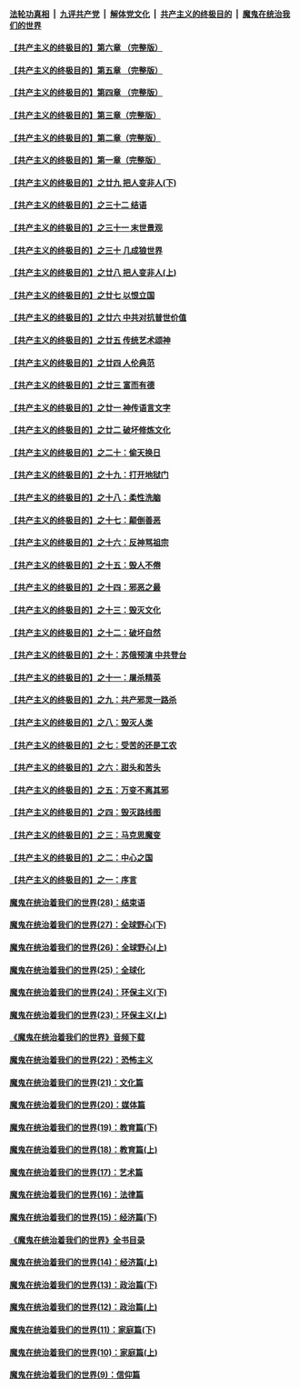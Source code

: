 ####  [法轮功真相](../../../../basic/blob/master/README.md?t=03102353) &nbsp;|&nbsp; [九评共产党](../../../../9ping.md/blob/master/README.md?t=03102353) &nbsp;|&nbsp; [解体党文化](../../../../jtdwh.md/blob/master/README.md?t=03102353)  &nbsp;|&nbsp; [共产主义的终极目的](../../../../gczydzjmd.md/blob/master/README.md?t=03102353) &nbsp;|&nbsp; [魔鬼在统治我们的世界](../../../../mgztzwmdsj.md/blob/master/README.md?t=03102353) 

#### [【共产主义的终极目的】第六章 （完整版）](../pages/nsc422/n11428913.md?t=03102353) 

#### [【共产主义的终极目的】第五章 （完整版）](../pages/nsc422/n11428912.md?t=03102353) 

#### [【共产主义的终极目的】第四章 （完整版）](../pages/nsc422/n11428907.md?t=03102353) 

#### [【共产主义的终极目的】第三章（完整版）](../pages/nsc422/n11428848.md?t=03102353) 

#### [【共产主义的终极目的】第二章（完整版）](../pages/nsc422/n11428831.md?t=03102353) 

#### [【共产主义的终极目的】第一章（完整版）](../pages/nsc422/n11417651.md?t=03102353) 

#### [【共产主义的终极目的】之廿九 把人变非人(下)](../pages/nsc422/n11344140.md?t=03102353) 

#### [【共产主义的终极目的】之三十二 结语](../pages/nsc422/n11360535.md?t=03102353) 

#### [【共产主义的终极目的】之三十一 末世景观](../pages/nsc422/n11351129.md?t=03102353) 

#### [【共产主义的终极目的】之三十 几成狼世界](../pages/nsc422/n11348280.md?t=03102353) 

#### [【共产主义的终极目的】之廿八 把人变非人(上)](../pages/nsc422/n11340492.md?t=03102353) 

#### [【共产主义的终极目的】之廿七 以恨立国](../pages/nsc422/n11336944.md?t=03102353) 

#### [【共产主义的终极目的】之廿六 中共对抗普世价值](../pages/nsc422/n11324785.md?t=03102353) 

#### [【共产主义的终极目的】之廿五 传统艺术颂神](../pages/nsc422/n11296396.md?t=03102353) 

#### [【共产主义的终极目的】之廿四 人伦典范](../pages/nsc422/n11296397.md?t=03102353) 

#### [【共产主义的终极目的】之廿三 富而有德](../pages/nsc422/n11283598.md?t=03102353) 

#### [【共产主义的终极目的】之廿一 神传语言文字](../pages/nsc422/n11263265.md?t=03102353) 

#### [【共产主义的终极目的】之廿二 破坏修炼文化](../pages/nsc422/n11245728.md?t=03102353) 

#### [【共产主义的终极目的】之二十：偷天换日](../pages/nsc422/n11238846.md?t=03102353) 

#### [【共产主义的终极目的】之十九：打开地狱门](../pages/nsc422/n11206376.md?t=03102353) 

#### [【共产主义的终极目的】之十八：柔性洗脑](../pages/nsc422/n11199994.md?t=03102353) 

#### [【共产主义的终极目的】之十七：颠倒善恶](../pages/nsc422/n11179782.md?t=03102353) 

#### [【共产主义的终极目的】之十六：反神骂祖宗](../pages/nsc422/n11166798.md?t=03102353) 

#### [【共产主义的终极目的】之十五：毁人不倦](../pages/nsc422/n11166792.md?t=03102353) 

#### [【共产主义的终极目的】之十四：邪恶之最](../pages/nsc422/n11150249.md?t=03102353) 

#### [【共产主义的终极目的】之十三：毁灭文化](../pages/nsc422/n11135227.md?t=03102353) 

#### [【共产主义的终极目的】之十二：破坏自然](../pages/nsc422/n11135214.md?t=03102353) 

#### [【共产主义的终极目的】之十：苏俄预演 中共登台](../pages/nsc422/n11118424.md?t=03102353) 

#### [【共产主义的终极目的】之十一：屠杀精英](../pages/nsc422/n11118442.md?t=03102353) 

#### [【共产主义的终极目的】之九：共产邪灵一路杀](../pages/nsc422/n11114139.md?t=03102353) 

#### [【共产主义的终极目的】之八：毁灭人类](../pages/nsc422/n11108503.md?t=03102353) 

#### [【共产主义的终极目的】之七：受苦的还是工农](../pages/nsc422/n11101809.md?t=03102353) 

#### [【共产主义的终极目的】之六：甜头和苦头](../pages/nsc422/n11096971.md?t=03102353) 

#### [【共产主义的终极目的】之五：万变不离其邪](../pages/nsc422/n11091285.md?t=03102353) 

#### [【共产主义的终极目的】之四：毁灭路线图](../pages/nsc422/n11086284.md?t=03102353) 

#### [【共产主义的终极目的】之三：马克思魔变](../pages/nsc422/n11061941.md?t=03102353) 

#### [【共产主义的终极目的】之二：中心之国](../pages/nsc422/n11047728.md?t=03102353) 

#### [【共产主义的终极目的】之一：序言](../pages/nsc422/n11086077.md?t=03102353) 

#### [魔鬼在统治着我们的世界(28)：结束语](../pages/nsc422/n10936246.md?t=03102353) 

#### [魔鬼在统治着我们的世界(27)：全球野心(下)](../pages/nsc422/n10928319.md?t=03102353) 

#### [魔鬼在统治着我们的世界(26)：全球野心(上)](../pages/nsc422/n10900318.md?t=03102353) 

#### [魔鬼在统治着我们的世界(25)：全球化](../pages/nsc422/n10788205.md?t=03102353) 

#### [魔鬼在统治着我们的世界(24)：环保主义(下)](../pages/nsc422/n10695307.md?t=03102353) 

#### [魔鬼在统治着我们的世界(23)：环保主义(上)](../pages/nsc422/n10688613.md?t=03102353) 

#### [《魔鬼在统治着我们的世界》音频下载](../pages/nsc422/n10635553.md?t=03102353) 

#### [魔鬼在统治着我们的世界(22)：恐怖主义](../pages/nsc422/n10614727.md?t=03102353) 

#### [魔鬼在统治着我们的世界(21)：文化篇](../pages/nsc422/n10597706.md?t=03102353) 

#### [魔鬼在统治着我们的世界(20)：媒体篇](../pages/nsc422/n10586579.md?t=03102353) 

#### [魔鬼在统治着我们的世界(19)：教育篇(下)](../pages/nsc422/n10564808.md?t=03102353) 

#### [魔鬼在统治着我们的世界(18)：教育篇(上)](../pages/nsc422/n10526970.md?t=03102353) 

#### [魔鬼在统治着我们的世界(17)：艺术篇](../pages/nsc422/n10499093.md?t=03102353) 

#### [魔鬼在统治着我们的世界(16)：法律篇](../pages/nsc422/n10485969.md?t=03102353) 

#### [魔鬼在统治着我们的世界(15)：经济篇(下)](../pages/nsc422/n10469975.md?t=03102353) 

#### [《魔鬼在统治着我们的世界》全书目录](../pages/nsc422/n10464261.md?t=03102353) 

#### [魔鬼在统治着我们的世界(14)：经济篇(上)](../pages/nsc422/n10457370.md?t=03102353) 

#### [魔鬼在统治着我们的世界(13)：政治篇(下)](../pages/nsc422/n10448270.md?t=03102353) 

#### [魔鬼在统治着我们的世界(12)：政治篇(上)](../pages/nsc422/n10444576.md?t=03102353) 

#### [魔鬼在统治着我们的世界(11)：家庭篇(下)](../pages/nsc422/n10440961.md?t=03102353) 

#### [魔鬼在统治着我们的世界(10)：家庭篇(上)](../pages/nsc422/n10435448.md?t=03102353) 

#### [魔鬼在统治着我们的世界(9)：信仰篇](../pages/nsc422/n10432159.md?t=03102353) 

